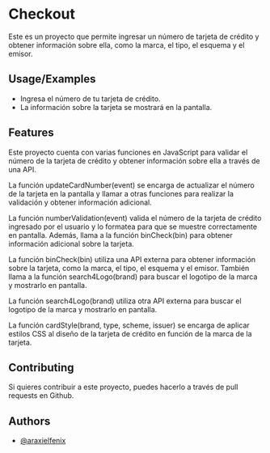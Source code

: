 
# Checkout

Este es un proyecto que permite ingresar un número de tarjeta de crédito y obtener información sobre ella, como la marca, el tipo, el esquema y el emisor.


## Usage/Examples

- Ingresa el número de tu tarjeta de crédito.
- La información sobre la tarjeta se mostrará en la pantalla.


## Features

Este proyecto cuenta con varias funciones en JavaScript para validar el número de la tarjeta de crédito y obtener información sobre ella a través de una API.

La función updateCardNumber(event) se encarga de actualizar el número de la tarjeta en la pantalla y llamar a otras funciones para realizar la validación y obtener información adicional.

La función numberValidation(event) valida el número de la tarjeta de crédito ingresado por el usuario y lo formatea para que se muestre correctamente en pantalla. Además, llama a la función binCheck(bin) para obtener información adicional sobre la tarjeta.

La función binCheck(bin) utiliza una API externa para obtener información sobre la tarjeta, como la marca, el tipo, el esquema y el emisor. También llama a la función search4Logo(brand) para buscar el logotipo de la marca y mostrarlo en pantalla.

La función search4Logo(brand) utiliza otra API externa para buscar el logotipo de la marca y mostrarlo en pantalla.

La función cardStyle(brand, type, scheme, issuer) se encarga de aplicar estilos CSS al diseño de la tarjeta de crédito en función de la marca de la tarjeta.
## Contributing

Si quieres contribuir a este proyecto, puedes hacerlo a través de pull requests en Github.
## Authors

- [@araxielfenix](https://github.com/Araxielfenix)

